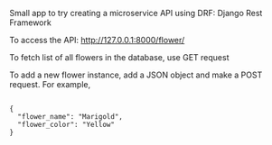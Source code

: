 Small app to try creating a microservice API using DRF: Django Rest Framework


To access the API: http://127.0.0.1:8000/flower/


To fetch list of all flowers in the database, use GET request

To add a new flower instance, add a JSON object and make a POST request. For example,

```

{
  "flower_name": "Marigold",
  "flower_color": "Yellow"
}

```
